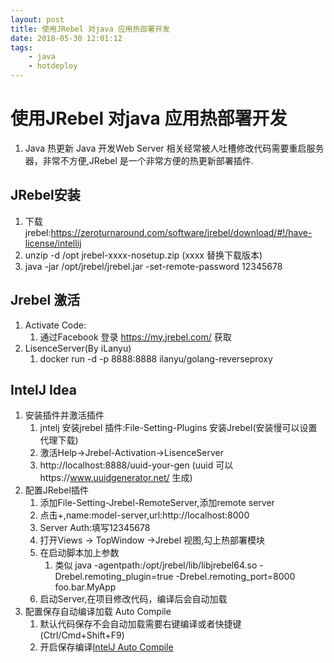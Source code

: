 ```yaml
---
layout: post
title: 使用JRebel 对java 应用热部署开发
date: 2018-05-30 12:01:12
tags:
    - java
    - hotdeploy
---
```

# 使用JRebel 对java 应用热部署开发

1. Java 热更新
Java 开发Web Server 相关经常被人吐槽修改代码需要重启服务器，非常不方便,JRebel 是一个非常方便的热更新部署插件.

## JRebel安装
1. 下载jrebel:https://zeroturnaround.com/software/jrebel/download/#!/have-license/intellij
1. unzip -d /opt jrebel-xxxx-nosetup.zip (xxxx 替换下载版本)
1. java -jar /opt/jrebel/jrebel.jar -set-remote-password 12345678
<!--more-->

## Jrebel 激活
1. Activate Code:
    1. 通过Facebook 登录 https://my.jrebel.com/ 获取
1. LisenceServer(By iLanyu) 
    1. docker run -d -p 8888:8888 ilanyu/golang-reverseproxy

## IntelJ Idea
1. 安装插件并激活插件
    1. jntelj 安装jrebel 插件:File-Setting-Plugins 安装Jrebel(安装慢可以设置代理下载)
    1. 激活Help->Jrebel-Activation->LisenceServer
    1. http://localhost:8888/uuid-your-gen (uuid 可以https://www.uuidgenerator.net/ 生成)
1. 配置JRebel插件
    1. 添加File-Setting-Jrebel-RemoteServer,添加remote server
    1. 点击+,name:model-server,url:http://localhost:8000
    1. Server Auth:填写12345678
    1. 打开Views -> TopWindow ->Jrebel 视图,勾上热部署模块
    1. 在启动脚本加上参数
        1. 类似 java -agentpath:/opt/jrebel/lib/libjrebel64.so -Drebel.remoting_plugin=true -Drebel.remoting_port=8000 foo.bar.MyApp
    1. 启动Server,在项目修改代码，编译后会自动加载
1. 配置保存自动编译加载 Auto Compile
    1. 默认代码保存不会自动加载需要右键编译或者快捷键(Ctrl/Cmd+Shift+F9)
    1. 开启保存编译[IntelJ Auto Compile](https://stackoverflow.com/questions/12744303/intellij-idea-java-classes-not-auto-compiling-on-save)

